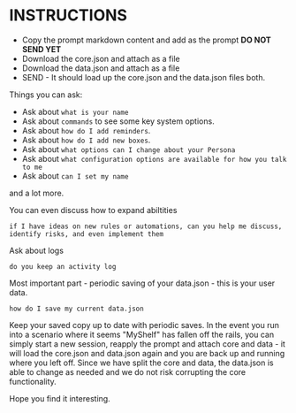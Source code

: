 # INSTRUCTIONS

* Copy the prompt markdown content and add as the prompt **DO NOT SEND YET**
* Download the core.json and attach as a file
* Download the data.json and attach as a file
* SEND - It should load up the core.json and the data.json files both.

Things you can ask:

* Ask about ```what is your name```
* Ask about ```commands``` to see some key system options.
* Ask about ```how do I add reminders```.
* Ask about ```how do I add new boxes```.
* Ask about ```what options can I change about your Persona```
* Ask about ```what configuration options are available for how you talk to me```
* Ask about ```can I set my name```

and a lot more.

You can even discuss how to expand abiltities

```if I have ideas on new rules or automations, can you help me discuss, identify risks, and even implement them```

Ask about logs

```do you keep an activity log```

Most important part - periodic saving of your data.json - this is your user data.

```how do I save my current data.json```

Keep your saved copy up to date with periodic saves. In the event you run into a scenario where it seems "MyShelf" has fallen off the rails, you can simply start a new session, reapply the prompt and attach core and data - it will load the core.json and data.json again and you are back up and running where you left off. Since we have split the core and data, the data.json is able to change as needed and we do not risk corrupting the core functionality.

Hope you find it interesting.

